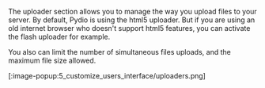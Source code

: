 The uploader section allows you to manage the way you upload files to your server.
By default, Pydio is using the html5 uploader. But if you are using an old internet browser who doesn't support html5 features, you can activate the flash uploader for example.

You also can limit the number of simultaneous files uploads, and the maximum file size allowed.

[:image-popup:5_customize_users_interface/uploaders.png]
